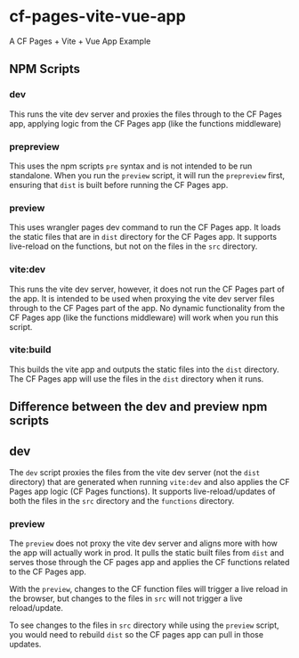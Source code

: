 # cf-pages-vite-vue-app
A CF Pages + Vite + Vue App Example

## NPM Scripts

### dev
This runs the vite dev server and proxies the files through to the CF Pages app, applying logic from the CF Pages app (like the functions middleware)

### prepreview
This uses the npm scripts `pre` syntax and is not intended to be run standalone. When you run the `preview` script, it will run the `prepreview` first, ensuring that `dist` is built before running the CF Pages app.

### preview
This uses wrangler pages dev command to run the CF Pages app. It loads the static files that are in `dist` directory for the CF Pages app. It supports live-reload on the functions, but not on the files in the `src` directory.

### vite:dev
This runs the vite dev server, however, it does not run the CF Pages part of the app. It is intended to be used when proxying the vite dev server files through to the CF Pages part of the app. No dynamic functionality from the CF Pages app (like the functions middleware) will work when you run this script.

### vite:build
This builds the vite app and outputs the static files into the `dist` directory. The CF Pages app will use the files in the `dist` directory when it runs.

## Difference between the dev and preview npm scripts

## dev
The `dev` script proxies the files from the vite dev server (not the `dist` directory) that are generated when running `vite:dev` and also applies the CF Pages app logic (CF Pages functions). It supports live-reload/updates of both the files in the `src` directory and the `functions` directory.

### preview
The `preview` does not proxy the vite dev server and aligns more with how the app will actually work in prod. It pulls the static built files from `dist` and serves those through the CF pages app and applies the CF functions related to the CF Pages app.

With the `preview`, changes to the CF function files will trigger a live reload in the browser, but changes to the files in `src` will not trigger a live reload/update.

To see changes to the files in `src` directory while using the `preview` script, you would need to rebuild `dist` so the CF pages app can pull in those updates.
